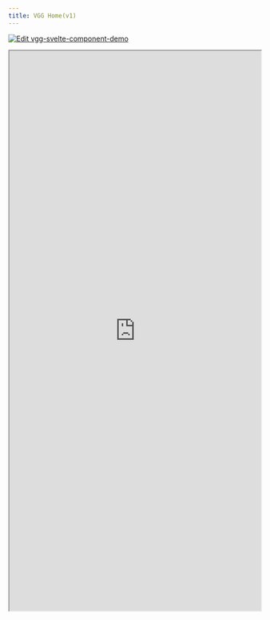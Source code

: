 ```yaml
---
title: VGG Home(v1)
---
```


[![Edit vgg-svelte-component-demo](https://codesandbox.io/static/img/play-codesandbox.svg)](https://codesandbox.io/p/devbox/vgg-svelte-component-demo-tx2kl6?embed=1)

<iframe src="https://codesandbox.io/p/devbox/vgg-svelte-component-demo-tx2kl6?embed=1&file=%2Fsrc%2FSvelteExample.svelte"
  width='100%'
  height='1120px'
  title="vgg-svelte-component-demo"
  allow="accelerometer; ambient-light-sensor; camera; encrypted-media; geolocation; gyroscope; hid; microphone; midi; payment; usb; vr; xr-spatial-tracking"
  sandbox="allow-forms allow-modals allow-popups allow-presentation allow-same-origin allow-scripts"
></iframe>
